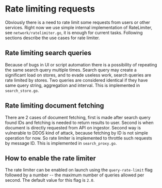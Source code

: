 # Rate limiting requests

Obviously there is a need to rate limit some requests from users or other
services. Right now we use simple internal implementation of RateLimiter,
see `network/ratelimiter.go`, it is enough
for current tasks. Following sections describe the use cases for
rate limiter.

## Rate limiting search queries

Because of bugs in UI or script automation there is a possibility of
repeating the same search query multiple times. Search query may create
a significant load on stores, and to evade useless work, search queries
are rate limited by stores. Two queries are considered identical if they
have same query string, aggregation and interval. This is implemented in
`search_store.go`.

## Rate limiting document fetching

There are 2 cases of document fetching, first is made after search query
found IDs and fetching is needed to return results to user. Second is
when document is directly requested from API on ingestor. Second way
is vulnerable to DDOS kind of attack, because fetching by ID is not
simple operation for now. So rate limiter is implemented to throttle
such requests by message ID. This is implemented in 
`search_proxy.go`.

## How to enable the rate limiter
The rate limiter can be enabled on launch using the `query-rate-limit` flag 
followed by a number -- the maximum number of queries allowed per second. 
The default value for this flag is `2.0`.